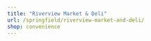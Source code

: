 ```yaml
---
title: "Riverview Market & Deli"
url: /springfield/riverview-market-and-deli/
shop: convenience
---
```

